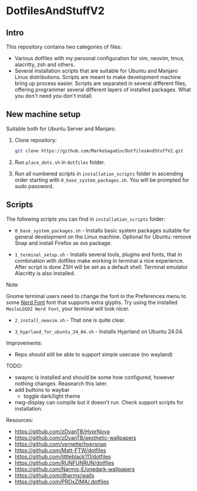 # DotfilesAndStuffV2

## Intro

This repository contains two categories of files:

- Various dotfiles with my personal configuration for vim, neovim, tmux,
  alacritty, zsh and others.
- Several installation scripts that are suitable for Ubuntu and Manjaro Linux
  distributions. Scripts are meant to make development machine bring up process
  easier. Scripts are separated in several different files, offering programmer
  several different layers of installed packages. What you don't need you don't
  install.

## New machine setup

Suitable both for Ubuntu Server and Manjaro.

1. Clone repository:

   ```bash
   git clone https://github.com/MarkoSagadin/DotfilesAndStuffV2.git
   ```

2. Run `place_dots.sh` in `dotfiles` folder.
3. Run all numbered scripts in `installation_scripts` folder in ascending order
   starting with `0_base_system_packages.sh`. You will be prompted for sudo
   password.


## Scripts

The following scripts you can find in `installation_scripts` folder:
- `0_base_system_packages.sh` - Installs basic system packages suitable for
  general development on the Linux machine. Optional for Ubuntu: remove Snap
  and install Firefox as `deb` package.

- `1_terminal_setup.sh` - Installs several tools, plugins and fonts, that
  in combination with dotfiles make working in terminal a nice experience.
  After script is done ZSH will be set as a default shell. Terminal emulator
  Alacritty is also installed.  

> [!NOTE]
> Gnome terminal users need to change the font in the Preferences menu to some 
> [Nerd Font] font that supports extra glyphs. Try using the installed 
> `MesloLGSDZ Nerd Font`, your terminal will look nicer.

- `2_install_neovim.sh` - That one is quite clear.

- `3_hyprland_for_ubuntu_24_04.sh` - Installs Hyprland on Ubuntu 24.04.

[Nerd Font]: https://github.com/ryanoasis/nerd-fonts

Improvements:

- Repo should still be able to support simple usecase (no wayland)

TODO:

- swaync is installed and should be some how configured, however nothing
  changes. Reasearch this later.
- add buttons to waybar
  - toggle dark/light theme
- nwg-display can compile but it doesn't run. Check support scripts for
  installation.

Resources:

- https://github.com/zDyanTB/HyprNova
- https://github.com/zDyanTB/aesthetic-wallpapers
- https://github.com/vernette/hyprsnap
- https://github.com/Matt-FTW/dotfiles
- https://github.com/littleblack111/dotfiles
- https://github.com/RUNFUNRUN/dotfiles
- https://github.com/Narmis-E/onedark-wallpapers
- https://github.com/dharmx/walls
- https://github.com/PROxZIMA/.dotfiles
